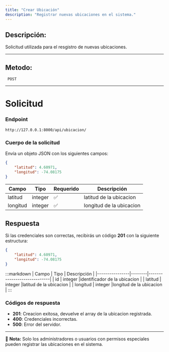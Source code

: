 ```yaml
---
title: "Crear Ubicación"
description: "Registrar nuevas ubicaciones en el sistema."
---
```



## Descripción:
Solicitud utilizada para el resgistro de nuevas ubicaciones.

---


## Metodo: 
```
 POST
```
---


# **Solicitud**

### **Endpoint**
```
http://127.0.0.1:8000/api/ubicacion/
```

### **Cuerpo de la solicitud**
Envía un objeto JSON con los siguientes campos:

```json
{
    "latitud": 4.60971,
    "longitud": -74.08175
}
```

| Campo           | Tipo   | Requerido | Descripción                |
|----------------|--------|-----------|-----------------------------|
| latitud        | integer | ✅       | latitud de la ubicacion|
| longitud       | integer | ✅       | longitud de la ubicacion|


## **Respuesta**

Si las credenciales son correctas, recibirás un código **201** con la siguiente estructura:

```json
{
    "latitud": 4.60971,
    "longitud": -74.08175
}
```

:::markdown
| Campo           | Tipo   | Descripción                |
|----------------|--------|-----------------------------|
| id           | integer |identificador de la ubicacion   |
| latitud      | integer |latitud de la ubicacion  |
| longitud     | integer |longitud de la ubicacion |
:::


### **Códigos de respuesta**
- **201**: Creacion exitosa, devuelve el array de la ubicacion registrada.
- **400**: Credenciales incorrectas.
- **500**: Error del servidor.

---

📄 **Nota:**  Solo los administradores o usuarios con permisos especiales pueden registrar las ubicaciones en el sistema.

